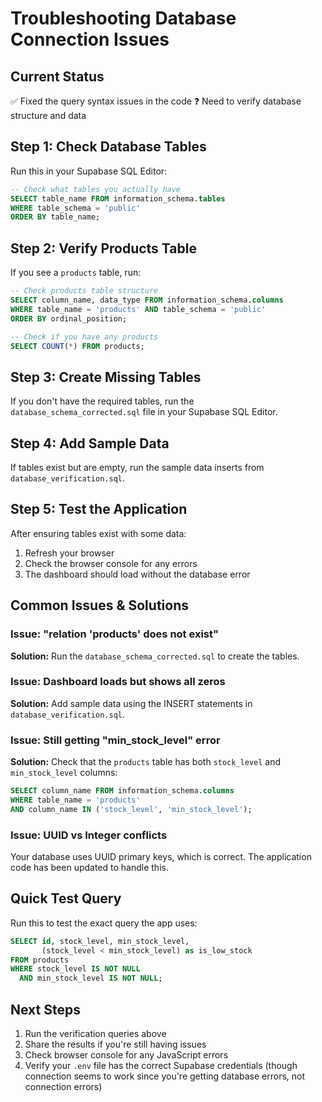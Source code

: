 # Troubleshooting Database Connection Issues

## Current Status

✅ Fixed the query syntax issues in the code
❓ Need to verify database structure and data

## Step 1: Check Database Tables

Run this in your Supabase SQL Editor:

```sql
-- Check what tables you actually have
SELECT table_name FROM information_schema.tables
WHERE table_schema = 'public'
ORDER BY table_name;
```

## Step 2: Verify Products Table

If you see a `products` table, run:

```sql
-- Check products table structure
SELECT column_name, data_type FROM information_schema.columns
WHERE table_name = 'products' AND table_schema = 'public'
ORDER BY ordinal_position;

-- Check if you have any products
SELECT COUNT(*) FROM products;
```

## Step 3: Create Missing Tables

If you don't have the required tables, run the `database_schema_corrected.sql` file in your Supabase SQL Editor.

## Step 4: Add Sample Data

If tables exist but are empty, run the sample data inserts from `database_verification.sql`.

## Step 5: Test the Application

After ensuring tables exist with some data:

1. Refresh your browser
2. Check the browser console for any errors
3. The dashboard should load without the database error

## Common Issues & Solutions

### Issue: "relation 'products' does not exist"

**Solution:** Run the `database_schema_corrected.sql` to create the tables.

### Issue: Dashboard loads but shows all zeros

**Solution:** Add sample data using the INSERT statements in `database_verification.sql`.

### Issue: Still getting "min_stock_level" error

**Solution:** Check that the `products` table has both `stock_level` and `min_stock_level` columns:

```sql
SELECT column_name FROM information_schema.columns
WHERE table_name = 'products'
AND column_name IN ('stock_level', 'min_stock_level');
```

### Issue: UUID vs Integer conflicts

Your database uses UUID primary keys, which is correct. The application code has been updated to handle this.

## Quick Test Query

Run this to test the exact query the app uses:

```sql
SELECT id, stock_level, min_stock_level,
       (stock_level < min_stock_level) as is_low_stock
FROM products
WHERE stock_level IS NOT NULL
  AND min_stock_level IS NOT NULL;
```

## Next Steps

1. Run the verification queries above
2. Share the results if you're still having issues
3. Check browser console for any JavaScript errors
4. Verify your `.env` file has the correct Supabase credentials (though connection seems to work since you're getting database errors, not connection errors)
